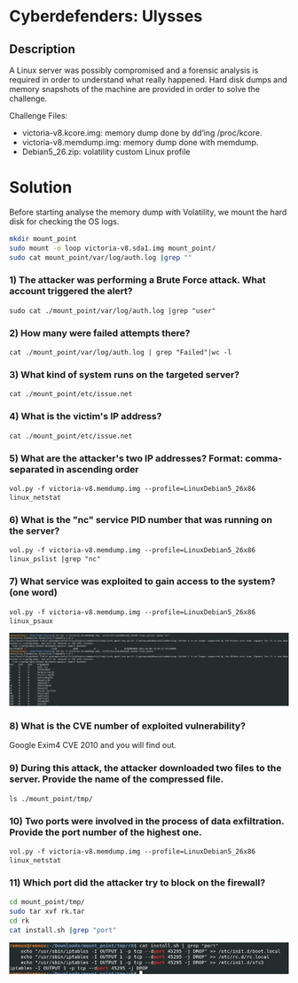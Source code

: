 
# Cyberdefenders: Ulysses

## Description

A Linux server was possibly compromised and a forensic analysis is required in order to understand what really happened. Hard disk dumps and memory snapshots of the machine are provided in order to solve the challenge.

Challenge Files:

* victoria-v8.kcore.img: memory dump done by dd’ing /proc/kcore.
* victoria-v8.memdump.img: memory dump done with memdump.
* Debian5_26.zip: volatility custom Linux profile


# Solution
Before starting analyse the memory dump with Volatility, we mount the hard disk for checking the OS logs.

```bash
mkdir mount_point
sudo mount -o loop victoria-v8.sda1.img mount_point/
sudo cat mount_point/var/log/auth.log |grep ""
```


### 1)	The attacker was performing a Brute Force attack. What account triggered the alert?


```
sudo cat ./mount_point/var/log/auth.log |grep "user"
```

### 2)	How many were failed attempts there?

```
cat ./mount_point/var/log/auth.log | grep "Failed"|wc -l
```

### 3)	What kind of system runs on the targeted server?
```
cat ./mount_point/etc/issue.net
```
### 4)	What is the victim's IP address?
```
cat ./mount_point/etc/issue.net
```

### 5) What are the attacker's two IP addresses? Format: comma-separated in ascending order
```
vol.py -f victoria-v8.memdump.img --profile=LinuxDebian5_26x86 linux_netstat
```

### 6)	What is the "nc" service PID number that was running on the server?

```
vol.py -f victoria-v8.memdump.img --profile=LinuxDebian5_26x86 linux_pslist |grep "nc"
```
### 7)	What service was exploited to gain access to the system? (one word)
```
vol.py -f victoria-v8.memdump.img --profile=LinuxDebian5_26x86 linux_psaux
```
![](./images/ulysses_ps_linux.jpg)

### 8)	What is the CVE number of exploited vulnerability?
Google Exim4 CVE 2010 and you will find out.

### 9)	During this attack, the attacker downloaded two files to the server. Provide the name of the compressed file.
```
ls ./mount_point/tmp/
```

### 10)	Two ports were involved in the process of data exfiltration. Provide the port number of the highest one.
```
vol.py -f victoria-v8.memdump.img --profile=LinuxDebian5_26x86 linux_netstat
```

### 11)	Which port did the attacker try to block on the firewall?


```bash
cd mount_point/tmp/
sudo tar xvf rk.tar
cd rk
cat install.sh |grep "port"
```
![](./images/ulysses_port_firewall.jpg)